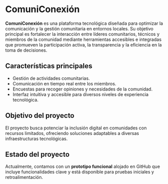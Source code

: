 # ComuniConexión

**ComuniConexión** es una plataforma tecnológica diseñada para optimizar la comunicación y la gestión comunitaria en entornos locales. Su objetivo principal es fortalecer la interacción entre líderes comunitarios, técnicos y miembros de la comunidad mediante herramientas accesibles e integradas que promueven la participación activa, la transparencia y la eficiencia en la toma de decisiones.

## Características principales

- Gestión de actividades comunitarias.
- Comunicación en tiempo real entre los miembros.
- Encuestas para recoger opiniones y necesidades de la comunidad.
- Interfaz intuitiva y accesible para diversos niveles de experiencia tecnológica.

## Objetivo del proyecto

El proyecto busca potenciar la inclusión digital en comunidades con recursos limitados, ofreciendo soluciones adaptables a diversas infraestructuras tecnológicas. 

## Estado del proyecto

Actualmente, contamos con un **prototipo funcional** alojado en GitHub que incluye funcionalidades clave y está disponible para pruebas iniciales y retroalimentación.
